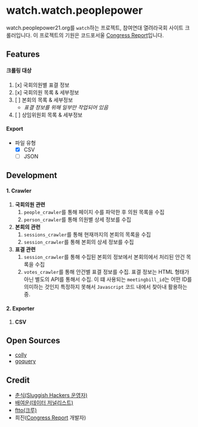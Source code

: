 watch.watch.peoplepower
===
watch.peoplepower21.org를 `watch`하는 프로젝트, 참여연대 열려라국회 사이트 크롤러입니다. 이 프로젝트의 기원은 코드포서울 [Congress Report](https://github.com/codeforseoul/congress-report)입니다.

Features
---

#### 크롤링 대상
1. [x] 국회의원별 표결 정보
2. [x] 국회의원 목록 & 세부정보
3. [ ] 본회의 목록 & 세부정보
    * *표결 정보를 위해 일부만 작업되어 있음*
4. [ ] 상임위원회 목록 & 세부정보

#### Export
* 파일 유형
  * [x] CSV
  * [ ] JSON

Development
---

#### 1. Crawler

1. **국회의원 관련**
    1. `people_crawler`를 통해 페이지 수를 파악한 후 의원 목록을 수집
    2. `person_crawler`를 통해 의원별 상세 정보를 수집
2. **본회의  관련**
    1. `sessions_crawler`를 통해 현재까지의 본회의 목록을 수집
    2. `session_crawler`를 통해 본회의 상세 정보를 수집
3. **표결 관련**
    1. `session_crawler`를 통해 수집된 본회의 정보에서 본회의에서 처리된 안건 목록을 수집
    2. `votes_crawler`를 통해 안건별 표결 정보를 수집. 표결 정보는 HTML 형태가 아닌 별도의 API를 통해서 수집. 이 떄 사용되는 `meetingbill_id`는 어떤 ID를 의미하는 것인지 특정하지 못해서 `Javascript` 코드 내에서 찾아내 활용하는 중.

#### 2. Exporter
1. **CSV**

Open Sources
---
- [colly](https://github.com/gocolly/colly)
- [goquery](https://github.com/PuerkitoBio/goquery)

Credit
---
- [춘식(Sluggish Hackers 운영자)](https://github.com/the6thm0nth)
- [배여운(데이터 저널리스트)](https://github.com/the6thm0nth)
- [ftto(크루)](https://ftto.kr)
- 희진([Congress Report](https://github.com/codeforseoul/congress-report) 개발자)

